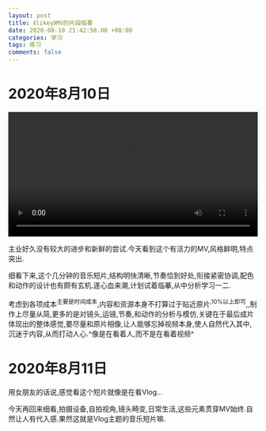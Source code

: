 ```yaml
---
layout: post
title: 《likey》MV的片段临摹
date: 2020-08-10 21:42:58.00 +08:00
categories: 学习
tags: 练习
comments: false
---
```


# 2020年8月10日

<video src="{{ site.video }}qq音乐-Likey-scale.mp4" width="100%" controls="controls" autoplay="autoplay"></video>

主业好久没有较大的进步和新鲜的尝试.今天看到这个有活力的MV,风格鲜明,特点突出.

细看下来,这个几分钟的音乐短片,结构明快清晰,节奏恰到好处,衔接紧密协调,配色和动作的设计也有颇有玄机.遂心血来潮,计划试着临摹,从中分析学习一二.

考虑到各项成本<sup>主要是时间成本</sup>,内容和资源本身不打算过于贴近原片<sup>,10%以上即可</sup>,,制作上尽量从简,更多的是对镜头,运镜,节奏,和动作的分析与模仿,关键在于最后成片体现出的整体感觉,要尽量和原片相像,让人能够忘掉视频本身,使人自然代入其中,沉迷于内容,从而打动人心.^像是在看着人,而不是在看着视频^

# 2020年8月11日

用女朋友的话说,感觉看这个短片就像是在看Vlog...

今天再回来细看,拍摄设备,自拍视角,镜头畸变,日常生活,这些元素贯穿MV始终.自然让人有代入感.果然这就是Vlog主题的音乐短片嘛.

